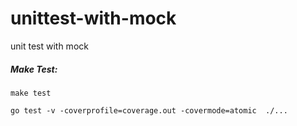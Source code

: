 # unittest-with-mock
unit test with mock

##### Make Test:
```
make test
```
```
go test -v -coverprofile=coverage.out -covermode=atomic  ./...
```
